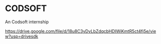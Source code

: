 # CODSOFT
An Codsoft internship 

https://drive.google.com/file/d/18u8C3yDvLbZdqcbHDIWiKmtR5ct4fj5e/view?usp=drivesdk
